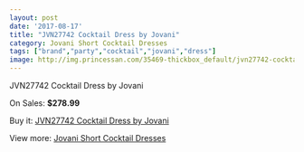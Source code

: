 ```yaml
---
layout: post
date: '2017-08-17'
title: "JVN27742 Cocktail Dress by Jovani"
category: Jovani Short Cocktail Dresses
tags: ["brand","party","cocktail","jovani","dress"]
image: http://img.princessan.com/35469-thickbox_default/jvn27742-cocktail-dress-by-jovani.jpg
---
```

JVN27742 Cocktail Dress by Jovani

On Sales: **$278.99**
<a href="https://www.princessan.com/en/16598-jvn27742-cocktail-dress-by-jovani.html"><amp-img layout="responsive" width="600" height="600" src="//img.princessan.com/35469-thickbox_default/jvn27742-cocktail-dress-by-jovani.jpg" alt="JVN27742 Cocktail Dress by Jovani 0" /></a>
<a href="https://www.princessan.com/en/16598-jvn27742-cocktail-dress-by-jovani.html"><amp-img layout="responsive" width="600" height="600" src="//img.princessan.com/35471-thickbox_default/jvn27742-cocktail-dress-by-jovani.jpg" alt="JVN27742 Cocktail Dress by Jovani 1" /></a>
<a href="https://www.princessan.com/en/16598-jvn27742-cocktail-dress-by-jovani.html"><amp-img layout="responsive" width="600" height="600" src="//img.princessan.com/35470-thickbox_default/jvn27742-cocktail-dress-by-jovani.jpg" alt="JVN27742 Cocktail Dress by Jovani 2" /></a>

Buy it: [JVN27742 Cocktail Dress by Jovani](https://www.princessan.com/en/16598-jvn27742-cocktail-dress-by-jovani.html "JVN27742 Cocktail Dress by Jovani")

View more: [Jovani Short Cocktail Dresses](https://www.princessan.com/en/139- "Jovani Short Cocktail Dresses")